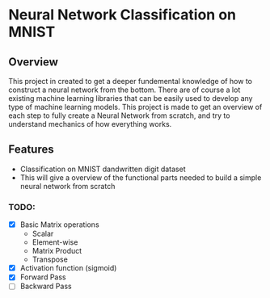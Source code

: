 # Neural Network Classification on MNIST

## Overview
This project in created to get a deeper fundemental knowledge of how to construct a neural network from the bottom. There are of course a lot existing machine learning libraries that can be easily used to develop any type of machine learning models. This project is made to get an overview of each step to fully create a Neural Network from scratch, and try to understand mechanics of how everything works.


## Features
- Classification on MNIST dandwritten digit dataset
- This will give a overview of the functional parts needed to build a simple neural network from scratch 


### TODO:
- [X] Basic Matrix operations 
    - Scalar
    - Element-wise
    - Matrix Product
    - Transpose
- [X] Activation function (sigmoid)
- [X] Forward Pass
- [ ] Backward Pass
